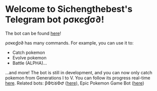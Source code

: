 # Welcome to Sichengthebest's Telegram bot ρσкєɠσ∂!
The bot can be found [here](https://t.me/sichengpokebot)!

ρσкєɠσ∂ has many commands. For example, you can use it to:
* Catch pokemon
* Evolve pokemon
* Battle (ALPHA)...

...and more!
The bot is still in development, and you can now only catch pokemon from Generations I to V. You can follow its progress real-time [here](https://t.me/pokebotupdates).
Related bots: βФԵᘜФԺ ([here](https://t.me/SichengsGodBot)), Epic Pokemon Game Bot ([here](https://t.me/EpicPokemonGameBot))
